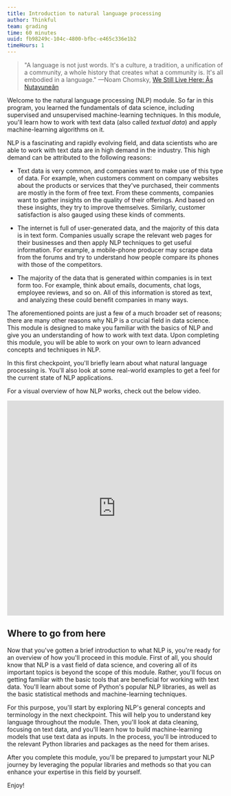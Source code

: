 ```yaml
---
title: Introduction to natural language processing
author: Thinkful
team: grading
time: 60 minutes
uuid: fb98249c-104c-4800-bfbc-e465c336e1b2
timeHours: 1
---
```


> "A language is not just words. It's a culture, a tradition, a unification of a community, a whole history that creates what a community is. It's all embodied in a language." —Noam Chomsky, [We Still Live Here: Âs Nutayuneân](https://www.pbs.org/independentlens/films/we-still-live-here/)

Welcome to the natural language processing (NLP) module. So far in this program, you learned the fundamentals of data science, including supervised and unsupervised machine-learning techniques. In this module, you'll learn how to work with text data (also called *textual data*) and apply machine-learning algorithms on it.

NLP is a fascinating and rapidly evolving field, and data scientists who are able to work with text data are in high demand in the industry. This high demand can be attributed to the following reasons:

* Text data is very common, and companies want to make use of this type of data. For example, when customers comment on company websites about the products or services that they've purchased, their comments are mostly in the form of free text. From these comments, companies want to gather insights on the quality of their offerings. And based on these insights, they try to improve themselves. Similarly, customer satisfaction is also gauged using these kinds of comments.

* The internet is full of user-generated data, and the majority of this data is in text form. Companies usually scrape the relevant web pages for their businesses and then apply NLP techniques to get useful information. For example, a mobile-phone producer may scrape data from the forums and try to understand how people compare its phones with those of the competitors.

* The majority of the data that is generated within companies is in text form too. For example, think about emails, documents, chat logs, employee reviews, and so on. All of this information is stored as text, and analyzing these could benefit companies in many ways.

The aforementioned points are just a few of a much broader set of reasons; there are many other reasons why NLP is a crucial field in data science. This module is designed to make you familiar with the basics of NLP and give you an understanding of how to work with text data. Upon completing this module, you will be able to work on your own to learn advanced concepts and techniques in NLP.

In this first checkpoint, you'll briefly learn about what natural language processing is. You'll also look at some real-world examples to get a feel for the current state of NLP applications.

<jupyter notebook-name="1.intro_nlp" course-code="DSBC"></jupyter>

For a visual overview of how NLP works, check out the below video.

<iframe id="kaltura_player_1604701576" src="https://cdnapisec.kaltura.com/p/2315191/sp/231519100/embedIframeJs/uiconf_id/45331192/partner_id/2315191?iframeembed=true&playerId=kaltura_player_1604701576&entry_id=1_mz7iuxa8" width="100%" height="500" allowfullscreen webkitallowfullscreen mozAllowFullScreen allow="autoplay *; fullscreen *; encrypted-media *" frameborder="0"></iframe>


## Where to go from here

Now that you've gotten a brief introduction to what NLP is, you're ready for an overview of how you'll proceed in this module. First of all, you should know that NLP is a vast field of data science, and covering all of its important topics is beyond the scope of this module. Rather, you'll focus on getting familiar with the basic tools that are beneficial for working with text data. You'll learn about some of Python's popular NLP libraries, as well as the basic statistical methods and machine-learning techniques.

For this purpose, you'll start by exploring NLP's general concepts and terminology in the next checkpoint. This will help you to understand key language throughout the module. Then, you'll look at data cleaning, focusing on text data, and you'll learn how to build machine-learning models that use text data as inputs. In the process, you'll be introduced to the relevant Python libraries and packages as the need for them arises.

After you complete this module, you'll be prepared to jumpstart your NLP journey by leveraging the popular libraries and methods so that you can enhance your expertise in this field by yourself.

Enjoy!
